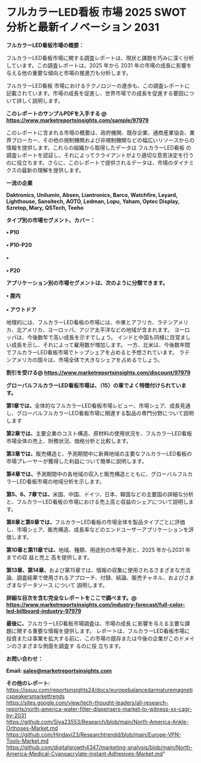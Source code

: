 # フルカラーLED看板 市場 2025 SWOT 分析と最新イノベーション 2031

<strong><b>フルカラーLED看板市場の概要：</b></strong>

フルカラーLED看板市場に関する調査レポートは、現状と課題を巧みに深く分析しています。この調査レポートは、2025 年から 2031 年の市場の成長に影響を与える他の重要な傾向と市場の推進力も分析します。

フルカラーLED看板 市場におけるテクノロジーの進歩も、この調査レポートに記載されています。市場の成長を促進し、世界市場での成長を促進する要因について詳しく説明します。

<strong>このレポートのサンプルPDFを入手する @ <a href=https://www.marketreportsinsights.com/sample/97979>https://www.marketreportsinsights.com/sample/97979</a></strong>

このレポートに含まれる市場の概要は、政府機関、既存企業、通商産業協会、業界ブローカー、その他の規制機関および非規制機関などの幅広いリソースからの情報を提供します。これらの組織から取得したデータは フルカラーLED看板 の調査レポートを認証し、それによってクライアントがより適切な意思決定を行うのに役立ちます。さらに、このレポートで提供されるデータは、市場のダイナミクスの最新の理解を提供します。

<strong>一流の企業</strong>

<strong><b>Daktronics, Unilumin, Absen, Liantronics, Barco, Watchfire, Leyard, Lighthouse, Sansitech, AOTO, Ledman, Lopu, Yaham, Optec Display, Szretop, Mary, QSTech, Teeho</b></strong>

<strong><b>タイプ別の市場セグメント、カバー：</b></strong>

<strong>• P10<br><br>• P10-P20<br><br>• <br><br>• P20</strong>

<strong><b>アプリケーション別の市場セグメントは、次のように分類できます。</b></strong>

<strong>• 屋内<br><br>• アウトドア</strong>

 地理的には、フルカラーLED看板の市場には、中東とアフリカ、ラテンアメリカ、北アメリカ、ヨーロッパ、アジア太平洋などの地域が含まれます。 ヨーロッパは、今後数年で高い成長を示すでしょう。 インドと中国も同様に目覚ましい成長を示し、それによって雇用数が増加します。 一方、北米は、今後数年間でフルカラーLED看板市場でトップシェアを占めると予想されています。 ラテンアメリカの国々は、市場全体で大きなシェアを占めるでしょう。

<strong>割引を受ける@ <a href=https://www.marketreportsinsights.com/discount/97979>https://www.marketreportsinsights.com/discount/97979</a></strong>

<strong><b>グローバルフルカラーLED看板市場は、（15）の章でよく特徴付けられています。</b></strong>

<strong><b>第</b></strong><strong><b>1章では、</b></strong>全体的なフルカラーLED看板市場レビュー、市場シェア、成長見通し、グローバルフルカラーLED看板市場に関連する製品の専門分野について説明します

<strong><b>第2章では、</b></strong>主要企業のコスト構造、原材料の使用状況を、フルカラーLED看板市場全体の売上、財務状況、価格分析と比較します。

<strong><b>第3章では、</b></strong>販売構造と、予測期間中に新興地域の主要なフルカラーLED看板の市場プレーヤーが獲得した利益について簡単に説明します。

<strong><b>第4章では、</b></strong>予測期間中の各地域の収入と販売構造とともに、グローバルフルカラーLED看板市場の地域分析を示します。

<strong><b>第5、6、7章では、</b></strong>米国、中国、ドイツ、日本、韓国などの主要国の詳細な分析と、フルカラーLED看板の市場における売上高と収益のシェアについて説明します。

<strong><b>第8章と第9章では、</b></strong>フルカラーLED看板の市場全体を製品タイプごとに評価し、市場シェア、販売構造、成長率などのエンドユーザーアプリケーションを評価します。

<strong><b>第10章と第11章では、</b></strong>地域、種類、用途別の市場予測と、2025 年から2031 年までの収 益と売上 高を提供します。

<strong><b>第13章、第14章、</b></strong>および第15章では、情報の収集に使用されるさまざまな方法論、調査結果で使用されるアプローチ、付録、結論、販売チャネル、およびさまざまなデータソース について 説明します。

<strong>詳細な目次を含む完全なレポートをここで調べます。@ <a href=https://www.marketreportsinsights.com/industry-forecast/full-color-led-billboard-industry-97979>https://www.marketreportsinsights.com/industry-forecast/full-color-led-billboard-industry-97979</a></strong>

<strong><b>最後に、</b></strong>フルカラーLED看板市場調査は、市場の成長 に影響を</a>与える主要な課題に関する重要な情報を提供します。 レポートは、フルカラーLED看板市場に投資または事業を拡大する前に、この市場の既存または今後の企業がこのドメインのさまざまな側面を調査す るのに役 立ちます。

<strong><b>お問い合わせ：</b></strong>

<strong>Email: </strong><a href=mailto:sales@marketreportsinsights.com><strong>sales@marketreportsinsights.com</strong></a>

<strong>その他のレポート:</strong>
<br>
<a href=https://issuu.com/reportsinsights24/docs/europebalancedarmaturemagneticspeakersmarkettrends>https://issuu.com/reportsinsights24/docs/europebalancedarmaturemagneticspeakersmarkettrends</a>
<br>
<a href=https://sites.google.com/view/tech-thought-leaders/all-research-reports/north-america-water-filter-dispensers-market-to-witness-xx-cagr-by-2031>https://sites.google.com/view/tech-thought-leaders/all-research-reports/north-america-water-filter-dispensers-market-to-witness-xx-cagr-by-2031</a>
<br>
<a href=https://github.com/Siya23553/Research/blob/main/North-America-Ankle-Orthoses-Market.md>https://github.com/Siya23553/Research/blob/main/North-America-Ankle-Orthoses-Market.md</a>
<br>
<a href=https://github.com/Hindavi23/Researchtrendd/blob/main/Europe-VPN-Tools-Market.md>https://github.com/Hindavi23/Researchtrendd/blob/main/Europe-VPN-Tools-Market.md</a>
<br>
<a href=https://github.com/digitalgrowth4347/marketing-analysis/blob/main/North-America-Medical-Cyanoacrylate-Instant-Adhesives-Market.md>https://github.com/digitalgrowth4347/marketing-analysis/blob/main/North-America-Medical-Cyanoacrylate-Instant-Adhesives-Market.md</a>"
